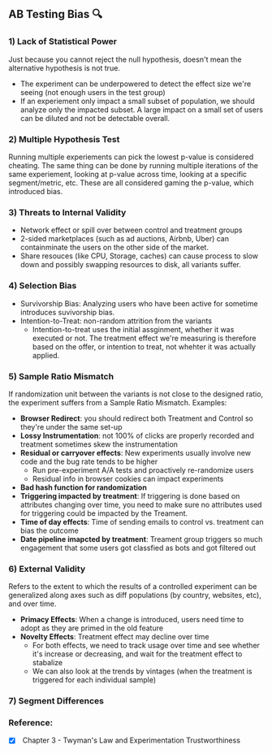 ## AB Testing Bias 🔍

### 1) Lack of Statistical Power
Just because you cannot reject the null hypothesis, doesn't mean the alternative hypothesis is not true. 
- The experiment can be underpowered to detect the effect size we're seeing (not enough users in the test group) 
- If an experiement only impact a small subset of population, we should analyze only the impacted subset. A large impact on a small set of users can be diluted and not be detectable overall.  

### 2) Multiple Hypothesis Test
Running multiple experiements can pick the lowest p-value is considered cheating. The same thing can be done by running multiple iterations of the same experiement, looking at p-value across time, looking at a specific segment/metric, etc. These are all considered gaming the p-value, which introduced bias. 

### 3) Threats to Internal Validity
- Network effect or spill over between control and treatment groups
- 2-sided marketplaces (such as ad auctions, Airbnb, Uber) can containminate the users on the other side of the market. 
- Share resouces (like CPU, Storage, caches) can cause process to slow down and possibly swapping resources to disk, all variants suffer. 

### 4) Selection Bias
- Survivorship Bias: Analyzing users who have been active for sometime introduces suvivorship bias. 
- Intention-to-Treat: non-random attrition from the variants 
  - Intention-to-treat uses the initial assginment, whether it was executed or not. The treatment effect we're measuring is therefore based on the offer, or intention to treat, not whehter it was actually applied.  

### 5) Sample Ratio Mismatch
If randomization unit between the variants is not close to the designed ratio, the experiment suffers from a Sample Ratio Mismatch. Examples:
- **Browser Redirect**: you should redirect both Treatment and Control so they're under the same set-up
- **Lossy Instrumentation**: not 100% of clicks are properly recorded and treatment sometimes skew the instrumentation 
- **Residual or carryover effects**: New experiments usually involve new code and the bug rate tends to be higher 
  - Run pre-experiment A/A tests and proactively re-randomize users 
  - Residual info in browser cookies can impact experiments   
- **Bad hash function for randomization**
- **Triggering impacted by treatment**: If triggering is done based on attributes changing over time, you need to make sure no attributes used for triggering could be impacted by the Treament. 
- **Time of day effects**: Time of sending emails to control vs. treatment can bias the outcome
- **Date pipeline imapcted by treatment**: Treament group triggers so much engagement that some users got classfied as bots and got filtered out 

### 6) External Validity
Refers to the extent to which the results of a controlled experiment can be generalized along axes such as diff populations (by country, websites, etc), and over time. 
- **Primacy Effects**: When a change is introduced, users need time to adopt as they are primed in the old feature 
- **Novelty Effects**: Treatment effect may decline over time
  - For both effects, we need to track usage over time and see whether it's increase or decreasing, and wait for the treatment effect to stabalize 
  - We can also look at the trends by vintages (when the treatment is triggered for each individual sample)

### 7) Segment Differences


### Reference:
- [x] <Trustworthy Online Control Experiments> Chapter 3 - Twyman's Law and Experimentation Trustworthiness 
